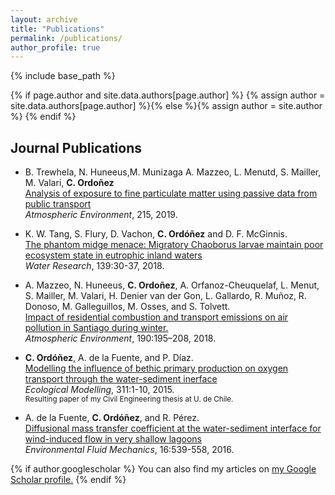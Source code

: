 ```yaml
---
layout: archive
title: "Publications"
permalink: /publications/
author_profile: true
---
```


{% include base_path %}

{% if page.author and site.data.authors[page.author] %}
  {% assign author = site.data.authors[page.author] %}{% else %}{% assign author = site.author %}
{% endif %}


## Journal Publications
* B. Trewhela, N. Huneeus,M. Munizaga A. Mazzeo, L. Menutd, S. Mailler, M. Valari, <b>C. Ordoñez</b>
<br>[Analysis of exposure to fine particulate matter using passive data from public transport](https://doi.org/10.1016/j.atmosenv.2019.116878)
<br><em>Atmospheric Environment</em>, 215, 2019.

* K. W. Tang, S. Flury, D. Vachon, <b>C. Ordóñez</b> and D. F. McGinnis.
<br>[The phantom midge menace: Migratory Chaoborus larvae maintain poor ecosystem state in eutrophic inland waters](https://doi.org/10.1016/j.watres.2018.03.060)
<br><em>Water Research</em>, 139:30-37, 2018.

* A. Mazzeo, N. Huneeus, <b>C. Ordoñez</b>, A. Orfanoz-Cheuquelaf, L. Menut, S. Mailler, M. Valari, H. Denier van der Gon, L. Gallardo, R. Muñoz, R. Donoso, M. Galleguillos, M. Osses, and S. Tolvett.
<br>[ Impact of residential combustion and transport emissions on air pollution in Santiago during winter.](https://doi.org/10.1016/j.atmosenv.2018.06.043)
<br><em>Atmospheric Environment</em>, 190:195–208, 2018.

* <b>C. Ordóñez</b>, A. de la Fuente, and P. Díaz.
<br>[Modelling the influence of bethic primary production on oxygen transport through the water-sediment inerface](https://doi.org/10.1016/j.ecolmodel.2015.05.007)
<br><em>Ecological Modelling</em>, 311:1-10, 2015.
<br><small>Resulting paper of my Civil Engineering thesis at U. de Chile.</small>

* A. de la Fuente, <b>C. Ordóñez</b>, and R. Pérez.
<br>[Diffusional mass transfer coefficient at the water-sediment interface for wind-induced flow in very shallow lagoons](https://doi.org/10.1007/s10652-015-9437-9)
<br><em>Environmental Fluid Mechanics</em>, 16:539-558, 2016.

{% if author.googlescholar %}
  You can also find my articles on <u><a href="{{author.googlescholar}}">my Google Scholar profile</a>.</u>
{% endif %}

